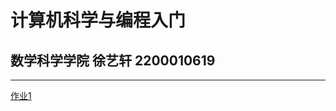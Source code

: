 # 计算机科学与编程入门
## 数学科学学院 徐艺轩 2200010619
---
[作业1](https://light-abyss.github.io/Homework/%E4%BD%9C%E4%B8%9A1/%E4%B8%89%E4%BD%93%E4%BA%BA%E7%89%A9%E5%85%B3%E7%B3%BB%E5%9B%BE.html)
